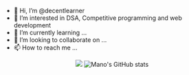 - 👋 Hi, I’m @decentlearner
- 👀 I’m interested in DSA, Competitive programming and web development
- 🌱 I’m currently learning ...
- 💞️ I’m looking to collaborate on ...
- 📫 How to reach me ...

<div align="center">
  <a href="https://holopin.io/bug_29"><img src="https://holopin.me/@bug_29" /></a>
  <img alt="Mano's GitHub stats" src="https://github-readme-stats.vercel.app/api?username=endeavourmonk&theme=chartreuse-dark&show_icons=true)](https://github.com/endeavourmonk/github-readme-stats" />
</div>

<!---
decentlearner/decentlearner is a ✨ special ✨ repository because its `README.md` (this file) appears on your GitHub profile.
You can click the Preview link to take a look at your changes.
--->
